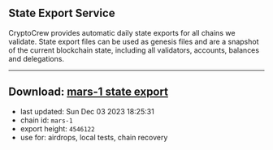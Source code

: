 ## State Export Service
CryptoCrew provides automatic daily state exports for all chains we validate. State export files can be used as genesis files and are a snapshot of the current blockchain state, including all validators, accounts, balances and delegations.

---
**Download: [mars-1 state export](https://dl.ccvalidators.com/SERVICE/mars/mars-1_export_4546122.json)**
---

- last updated: Sun Dec 03 2023 18:25:31
- chain id: `mars-1`
- export height: `4546122`
- use for: airdrops, local tests, chain recovery
